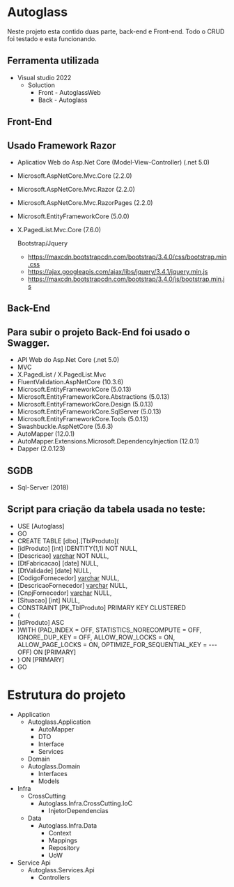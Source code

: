 # Autoglass
Neste projeto esta contido duas parte, back-end e Front-end. Todo o CRUD foi testado e esta funcionando.

## Ferramenta utilizada
- Visual studio 2022
  - Soluction
    - Front - AutoglassWeb
    - Back  - Autoglass
## Front-End
   ## Usado Framework Razor
- Aplicatiov Web do Asp.Net Core (Model-View-Controller) (.net 5.0)
- Microsoft.AspNetCore.Mvc.Core (2.2.0)
- Microsoft.AspNetCore.Mvc.Razor (2.2.0)
- Microsoft.AspNetCore.Mvc.RazorPages (2.2.0)
- Microsoft.EntityFrameworkCore (5.0.0)
- X.PagedList.Mvc.Core (7.6.0)
  
  Bootstrap/Jquery
    - https://maxcdn.bootstrapcdn.com/bootstrap/3.4.0/css/bootstrap.min.css
    - https://ajax.googleapis.com/ajax/libs/jquery/3.4.1/jquery.min.js
    - https://maxcdn.bootstrapcdn.com/bootstrap/3.4.0/js/bootstrap.min.js

## Back-End
   ## Para subir o projeto Back-End foi usado o Swagger.

- API Web do Asp.Net Core (.net 5.0)
- MVC
- X.PagedList / X.PagedList.Mvc
- FluentValidation.AspNetCore (10.3.6)
- Microsoft.EntityFrameworkCore (5.0.13)
- Microsoft.EntityFrameworkCore.Abstractions (5.0.13)
- Microsoft.EntityFrameworkCore.Design (5.0.13)
- Microsoft.EntityFrameworkCore.SqlServer (5.0.13)
- Microsoft.EntityFrameworkCore.Tools (5.0.13)
- Swashbuckle.AspNetCore (5.6.3)
- AutoMapper (12.0.1)
- AutoMapper.Extensions.Microsoft.DependencyInjection (12.0.1)
- Dapper (2.0.123)

## SGDB
- Sql-Server (2018)

## Script para criação da tabela usada no teste:
- USE [Autoglass]
- GO
- CREATE TABLE [dbo].[TblProduto](
-	[idProduto] [int] IDENTITY(1,1) NOT NULL,
-	[Descricao] [varchar](100) NOT NULL,
-	[DtFabricacao] [date] NULL,
-	[DtValidade] [date] NULL,
-	[CodigoFornecedor] [varchar](20) NULL,
-	[DescricaoFornecedor] [varchar](100) NULL,
-	[CnpjFornecedor] [varchar](20) NULL,
-	[Situacao] [int] NULL,
- CONSTRAINT [PK_TblProduto] PRIMARY KEY CLUSTERED 
- (
-	[idProduto] ASC
- )WITH (PAD_INDEX = OFF, STATISTICS_NORECOMPUTE = OFF, IGNORE_DUP_KEY = OFF, ALLOW_ROW_LOCKS = ON, ALLOW_PAGE_LOCKS = ON, OPTIMIZE_FOR_SEQUENTIAL_KEY = --- OFF) ON [PRIMARY]
- ) ON [PRIMARY]
- GO

# Estrutura do projeto
- Application
  - Autoglass.Application
    - AutoMapper
    - DTO
    - Interface
    - Services
  - Domain
  - Autoglass.Domain
    - Interfaces
    - Models
- Infra
    - CrossCutting
      - Autoglass.Infra.CrossCutting.IoC
        - InjetorDependencias
    - Data
      - Autoglass.Infra.Data
        - Context
        - Mappings
        - Repository
        - UoW
- Service Api
  - Autoglass.Services.Api
    - Controllers



